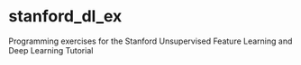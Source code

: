 stanford_dl_ex
==============

Programming exercises for the Stanford Unsupervised Feature Learning and Deep Learning Tutorial


